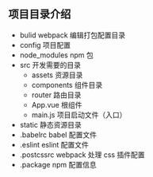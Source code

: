 ## 项目目录介绍

- bulid webpack 编辑打包配置目录
- config 项目配置
- node_modules npm 包
- src 开发需要的目录
  - assets 资源目录
  - components 组件目录
  - router 路由目录
  - App.vue 根组件
  - main.js 项目启动文件（入口）
- static 静态资源目录
- .babelrc babel 配置文件
- .eslint eslint 配置文件
- .postcssrc webpack 处理 css 插件配置
- .package npm 配置信息
